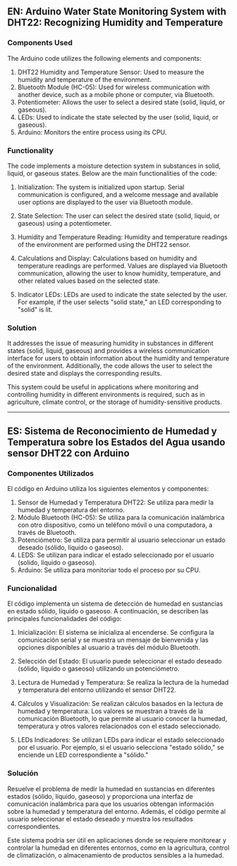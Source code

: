 ## EN: Arduino Water State Monitoring System with DHT22: Recognizing Humidity and Temperature

### Components Used
The Arduino code utilizes the following elements and components:

1. DHT22 Humidity and Temperature Sensor: Used to measure the humidity and temperature of the environment.
2. Bluetooth Module (HC-05): Used for wireless communication with another device, such as a mobile phone or computer, via Bluetooth.
3. Potentiometer: Allows the user to select a desired state (solid, liquid, or gaseous).
4. LEDs: Used to indicate the state selected by the user (solid, liquid, or gaseous).
5. Arduino: Monitors the entire process using its CPU.

### Functionality
The code implements a moisture detection system in substances in solid, liquid, or gaseous states. Below are the main functionalities of the code:

1. Initialization: The system is initialized upon startup. Serial communication is configured, and a welcome message and available user options are displayed to the user via Bluetooth module.

2. State Selection: The user can select the desired state (solid, liquid, or gaseous) using a potentiometer.

3. Humidity and Temperature Reading: Humidity and temperature readings of the environment are performed using the DHT22 sensor.

4. Calculations and Display: Calculations based on humidity and temperature readings are performed. Values are displayed via Bluetooth communication, allowing the user to know humidity, temperature, and other related values based on the selected state.

5. Indicator LEDs: LEDs are used to indicate the state selected by the user. For example, if the user selects "solid state," an LED corresponding to "solid" is lit.

### Solution
It addresses the issue of measuring humidity in substances in different states (solid, liquid, gaseous) and provides a wireless communication interface for users to obtain information about the humidity and temperature of the environment. Additionally, the code allows the user to select the desired state and displays the corresponding results.

This system could be useful in applications where monitoring and controlling humidity in different environments is required, such as in agriculture, climate control, or the storage of humidity-sensitive products.

-----------
## ES: Sistema de Reconocimiento de Humedad y Temperatura sobre los Estados del Agua usando sensor DHT22 con Arduino

### Componentes Utilizados
El código en Arduino utiliza los siguientes elementos y componentes:

1. Sensor de Humedad y Temperatura DHT22: Se utiliza para medir la humedad y temperatura del entorno.
2. Módulo Bluetooth (HC-05): Se utiliza para la comunicación inalámbrica con otro dispositivo, como un teléfono móvil o una computadora, a través de Bluetooth.
3. Potenciómetro: Se utiliza para permitir al usuario seleccionar un estado deseado (sólido, líquido o gaseoso).
4. LEDS: Se utilizan para indicar el estado seleccionado por el usuario (solido, líquido o gaseoso).
5. Arduino: Se utiliza para monitoriar todo el proceso por su CPU.

### Funcionalidad
El código implementa un sistema de detección de humedad en sustancias en estado sólido, líquido o gaseoso. A continuación, se describen las principales funcionalidades del código:

1. Inicialización: El sistema se inicializa al encenderse. Se configura la comunicación serial y se muestra un mensaje de bienvenida y las opciones disponibles al usuario a través del módulo Bluetooth.

2. Selección del Estado: El usuario puede seleccionar el estado deseado (sólido, líquido o gaseoso) utilizando un potenciómetro.

3. Lectura de Humedad y Temperatura: Se realiza la lectura de la humedad y temperatura del entorno utilizando el sensor DHT22.

4. Cálculos y Visualización: Se realizan cálculos basados en la lectura de humedad y temperatura. Los valores se muestran a través de la comunicación Bluetooth, lo que permite al usuario conocer la humedad, temperatura y otros valores relacionados con el estado seleccionado.

5. LEDs Indicadores: Se utilizan LEDs para indicar el estado seleccionado por el usuario. Por ejemplo, si el usuario selecciona "estado sólido," se enciende un LED correspondiente a "sólido."

### Solución
Resuelve el problema de medir la humedad en sustancias en diferentes estados (sólido, líquido, gaseoso) y proporciona una interfaz de comunicación inalámbrica para que los usuarios obtengan información sobre la humedad y temperatura del entorno. Además, el código permite al usuario seleccionar el estado deseado y muestra los resultados correspondientes.

Este sistema podría ser útil en aplicaciones donde se requiere monitorear y controlar la humedad en diferentes entornos, como en la agricultura, control de climatización, o almacenamiento de productos sensibles a la humedad.